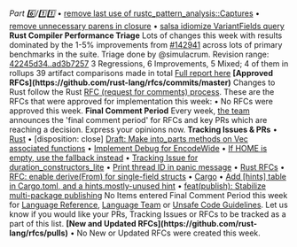 *Part 6️⃣/1️⃣1️⃣*
• [remove last use of rustc\_pattern\_analysis::Captures](https://github.com/rust-lang/rust-analyzer/pull/20124)
• [remove unnecessary parens in closure](https://github.com/rust-lang/rust-analyzer/pull/20122)
• [salsa idiomize VariantFields query](https://github.com/rust-lang/rust-analyzer/pull/20106)
**Rust Compiler Performance Triage**
Lots of changes this week with results dominated by the 1\-5% improvements from [\#142941](https://github.com/rust-lang/rust/pull/142941) across lots of primary benchmarks in the suite\.
Triage done by @simulacrum\. Revision range: [42245d34\.\.ad3b7257](https://perf.rust-lang.org/?start=42245d34d22ade32b3f276dcf74deb826841594c&end=ad3b7257615c28aaf8212a189ec032b8af75de51&absolute=false&stat=instructions%3Au)
3 Regressions, 6 Improvements, 5 Mixed; 4 of them in rollups 39 artifact comparisons made in total
[Full report here](https://github.com/rust-lang/rustc-perf/blob/master/triage/2025/2025-06-30.md)
**\[Approved RFCs\]\(https://github\.com/rust\-lang/rfcs/commits/master\)**
Changes to Rust follow the Rust [RFC \(request for comments\) process](https://github.com/rust-lang/rfcs#rust-rfcs)\. These are the RFCs that were approved for implementation this week:
• No RFCs were approved this week\.
**Final Comment Period**
Every week, [the team](https://www.rust-lang.org/team.html) announces the 'final comment period' for RFCs and key PRs which are reaching a decision\. Express your opinions now\.
**Tracking Issues & PRs**
• [Rust](https://github.com/rust-lang/rust/issues?q=is%3Aopen+label%3Afinal-comment-period+sort%3Aupdated-desc)
• \[disposition: close\] [Draft: Make into\_parts methods on Vec associated functions](https://github.com/rust-lang/rust/pull/141509)
• [Implement Debug for EncodeWide](https://github.com/rust-lang/rust/pull/140153)
• [If HOME is empty, use the fallback instead](https://github.com/rust-lang/rust/pull/141840)
• [Tracking Issue for duration\_constructors\_lite](https://github.com/rust-lang/rust/issues/140881)
• [Print thread ID in panic message](https://github.com/rust-lang/rust/pull/115746)
• [Rust RFCs](https://github.com/rust-lang/rfcs/labels/final-comment-period)
• [RFC: enable derive\(From\) for single\-field structs](https://github.com/rust-lang/rfcs/pull/3809)
• [Cargo](https://github.com/rust-lang/cargo/issues?q=is%3Aopen+label%3Afinal-comment-period+sort%3Aupdated-desc)
• [Add \[hints\] table in Cargo\.toml, and a hints\.mostly\-unused hint](https://github.com/rust-lang/cargo/pull/15673)
• [feat\(publish\): Stabilize multi\-package publishing](https://github.com/rust-lang/cargo/pull/15636)
No Items entered Final Comment Period this week for [Language Reference](https://github.com/rust-lang/reference/issues?q=is%3Aopen+label%3Afinal-comment-period+sort%3Aupdated-desc), [Language Team](https://github.com/rust-lang/lang-team/issues?q=is%3Aopen+label%3Afinal-comment-period+sort%3Aupdated-desc+) or [Unsafe Code Guidelines](https://github.com/rust-lang/unsafe-code-guidelines/issues?q=is%3Aopen+label%3Afinal-comment-period+sort%3Aupdated-desc)\.
Let us know if you would like your PRs, Tracking Issues or RFCs to be tracked as a part of this list\.
**\[New and Updated RFCs\]\(https://github\.com/rust\-lang/rfcs/pulls\)**
• No New or Updated RFCs were created this week\.
